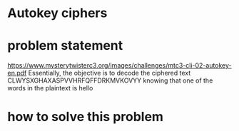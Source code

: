 # Autokey ciphers

# problem statement
https://www.mysterytwisterc3.org/images/challenges/mtc3-cli-02-autokey-en.pdf
Essentially, the objective is to decode the ciphered text CLWYSXGHAXASPVVHRFQFFDRKMVKOVYY knowing that one of the words in the plaintext is hello

# how to solve this problem
